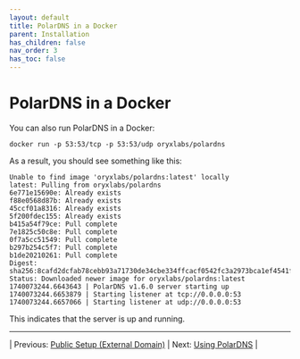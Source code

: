 ```yaml
---
layout: default
title: PolarDNS in a Docker
parent: Installation
has_children: false
nav_order: 3
has_toc: false
---
```


# PolarDNS in a Docker

You can also run PolarDNS in a Docker:
```
docker run -p 53:53/tcp -p 53:53/udp oryxlabs/polardns
```

As a result, you should see something like this:
```
Unable to find image 'oryxlabs/polardns:latest' locally
latest: Pulling from oryxlabs/polardns
6e771e15690e: Already exists 
f88e0568d87b: Already exists 
45ccf01a8316: Already exists 
5f200fdec155: Already exists 
b415a54f79ce: Pull complete 
7e1825c50c8e: Pull complete 
0f7a5cc51549: Pull complete 
b297b254c5f7: Pull complete 
b1de20210261: Pull complete 
Digest: sha256:8cafd2dcfab78cebb93a71730de34cbe334ffcacf0542fc3a2973bca1ef4541f
Status: Downloaded newer image for oryxlabs/polardns:latest
1740073244.6643643 | PolarDNS v1.6.0 server starting up
1740073244.6653879 | Starting listener at tcp://0.0.0.0:53
1740073244.6657066 | Starting listener at udp://0.0.0.0:53
```

This indicates that the server is up and running.

--- 

| Previous: [Public Setup (External Domain)](public-setup) | Next: [Using PolarDNS](../using-polardns/using-polardns) |
